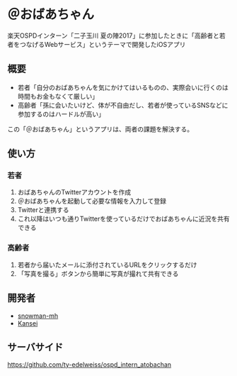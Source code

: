 # ＠おばあちゃん

楽天OSPDインターン「二子玉川 夏の陣2017」に参加したときに「高齢者と若者をつなげるWebサービス」というテーマで開発したiOSアプリ

## 概要

- 若者「自分のおばあちゃんを気にかけてはいるものの、実際会いに行くのは時間もお金もなくて厳しい」
- 高齢者「孫に会いたいけど、体が不自由だし、若者が使っているSNSなどに参加するのはハードルが高い」

この「＠おばあちゃん」というアプリは、両者の課題を解決する。

## 使い方

### 若者

1. おばあちゃんのTwitterアカウントを作成
2. ＠おばあちゃんを起動して必要な情報を入力して登録
3. Twitterと連携する
4. これ以降はいつも通りTwitterを使っているだけでおばあちゃんに近況を共有できる

### 高齢者

1. 若者から届いたメールに添付されているURLをクリックするだけ
2. 「写真を撮る」ボタンから簡単に写真が撮れて共有できる

## 開発者

- [snowman-mh](https://github.com/snowman-mh)
- [Kansei](https://github.com/Kansei)

## サーバサイド

https://github.com/ty-edelweiss/ospd_intern_atobachan
